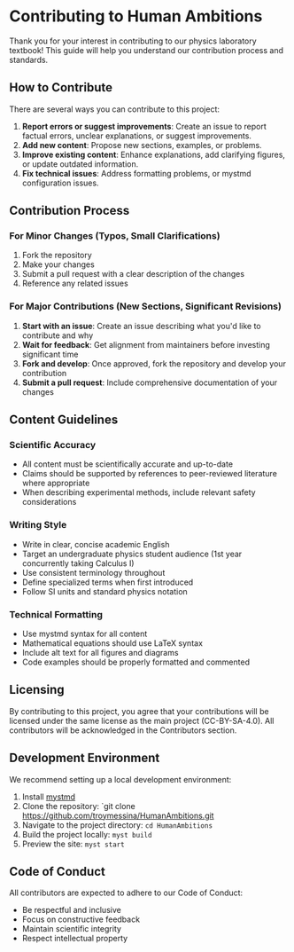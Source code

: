 
# Contributing to Human Ambitions

Thank you for your interest in contributing to our physics laboratory textbook! This guide will help you understand our contribution process and standards.

## How to Contribute

There are several ways you can contribute to this project:

1. **Report errors or suggest improvements**: Create an issue to report factual errors, unclear explanations, or suggest improvements.
2. **Add new content**: Propose new sections, examples, or problems.
3. **Improve existing content**: Enhance explanations, add clarifying figures, or update outdated information.
4. **Fix technical issues**: Address formatting problems, or mystmd configuration issues.

## Contribution Process

### For Minor Changes (Typos, Small Clarifications)

1. Fork the repository
2. Make your changes
3. Submit a pull request with a clear description of the changes
4. Reference any related issues

### For Major Contributions (New Sections, Significant Revisions)

1. **Start with an issue**: Create an issue describing what you'd like to contribute and why
2. **Wait for feedback**: Get alignment from maintainers before investing significant time
3. **Fork and develop**: Once approved, fork the repository and develop your contribution
4. **Submit a pull request**: Include comprehensive documentation of your changes

## Content Guidelines

### Scientific Accuracy

- All content must be scientifically accurate and up-to-date
- Claims should be supported by references to peer-reviewed literature where appropriate
- When describing experimental methods, include relevant safety considerations

### Writing Style

- Write in clear, concise academic English
- Target an undergraduate physics student audience (1st year concurrently taking Calculus I)
- Use consistent terminology throughout
- Define specialized terms when first introduced
- Follow SI units and standard physics notation

### Technical Formatting

- Use mystmd syntax for all content
- Mathematical equations should use LaTeX syntax
- Include alt text for all figures and diagrams
- Code examples should be properly formatted and commented

## Licensing

By contributing to this project, you agree that your contributions will be licensed under the same license as the main project (CC-BY-SA-4.0). All contributors will be acknowledged in the Contributors section.

## Development Environment

We recommend setting up a local development environment:

1. Install [mystmd](https://mystmd.org/guide/quickstart-installation)
2. Clone the repository: `git clone https://github.com/troymessina/HumanAmbitions.git
3. Navigate to the project directory: `cd HumanAmbitions`
4. Build the project locally: `myst build`
5. Preview the site: `myst start`

## Code of Conduct

All contributors are expected to adhere to our Code of Conduct:

- Be respectful and inclusive
- Focus on constructive feedback
- Maintain scientific integrity
- Respect intellectual property
